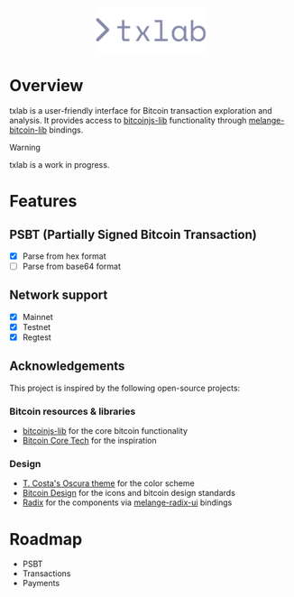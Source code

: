<p align="center">
  <img src="public/logo.svg?sanitize=true" alt="txlab logo" width="200">
</p>

# Overview
txlab is a user-friendly interface for Bitcoin transaction exploration and analysis. It provides access to [bitcoinjs-lib](https://github.com/bitcoinjs/bitcoinjs-lib) functionality through [melange-bitcoin-lib](https://github.com/0x6A6471/melange-bitcoin-lib) bindings.

> [!WARNING]
> txlab is a work in progress.

# Features

## PSBT (Partially Signed Bitcoin Transaction)
- [x] Parse from hex format
- [ ] Parse from base64 format

## Network support
- [x] Mainnet
- [x] Testnet
- [x] Regtest

## Acknowledgements
This project is inspired by the following open-source projects:

### Bitcoin resources & libraries
- [bitcoinjs-lib](https://github.com/bitcoinjs/bitcoinjs-lib) for the core bitcoin functionality
- [Bitcoin Core Tech](https://bitcoincore.tech/apps/bitcoinjs-ui/index.html) for the inspiration

### Design
- [T. Costa's Oscura theme](https://x.com/tcosta_co/status/1902043771493085400) for the color scheme
- [Bitcoin Design](https://bitcoin.design) for the icons and bitcoin design standards
- [Radix](https://www.radix-ui.com/primitives) for the components via [melange-radix-ui](https://github.com/0x6A6471/melange-radix-ui) bindings

# Roadmap
- PSBT
- Transactions
- Payments
